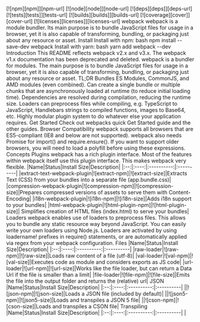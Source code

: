 [![npm][npm]][npm-url] [![node][node]][node-url] [![deps][deps]][deps-url] [![tests][tests]][tests-url] [![builds][builds]][builds-url] [![coverage][cover]][cover-url] [![licenses][licenses]][licenses-url] webpack webpack is a module bundler. Its main purpose is to bundle JavaScript files for usage in a browser, yet it is also capable of transforming, bundling, or packaging just about any resource or asset. Install Install with npm: bash npm install --save-dev webpack Install with yarn: bash yarn add webpack --dev Introduction This README reflects webpack v2.x and v3.x. The webpack v1.x documentation has been deprecated and deleted. webpack is a bundler for modules. The main purpose is to bundle JavaScript files for usage in a browser, yet it is also capable of transforming, bundling, or packaging just about any resource or asset. TL;DR Bundles ES Modules, CommonJS, and AMD modules (even combined). Can create a single bundle or multiple chunks that are asynchronously loaded at runtime (to reduce initial loading time). Dependencies are resolved during compilation, reducing the runtime size. Loaders can preprocess files while compiling, e.g. TypeScript to JavaScript, Handlebars strings to compiled functions, images to Base64, etc. Highly modular plugin system to do whatever else your application requires. Get Started Check out webpacks quick Get Started guide and the other guides. Browser Compatibility webpack supports all browsers that are ES5-compliant (IE8 and below are not supported). webpack also needs Promise for import() and require.ensure(). If you want to support older browsers, you will need to load a polyfill before using these expressions. Concepts Plugins webpack has a rich plugin interface. Most of the features within webpack itself use this plugin interface. This makes webpack very flexible. |Name|Status|Install Size|Description| |:--:|:----:|:----------:|:----------| |extract-text-webpack-plugin|![extract-npm]|![extract-size]|Extracts Text (CSS) from your bundles into a separate file (app.bundle.css)| |compression-webpack-plugin|![compression-npm]|![compression-size]|Prepares compressed versions of assets to serve them with Content-Encoding| |i18n-webpack-plugin|![i18n-npm]|![i18n-size]|Adds i18n support to your bundles| |html-webpack-plugin|![html-plugin-npm]|![html-plugin-size]| Simplifies creation of HTML files (index.html) to serve your bundles| Loaders webpack enables use of loaders to preprocess files. This allows you to bundle any static resource way beyond JavaScript. You can easily write your own loaders using Node.js. Loaders are activated by using loadername! prefixes in require() statements, or are automatically applied via regex from your webpack configuration. Files |Name|Status|Install Size|Description| |:--:|:----:|:----------:|:----------| |raw-loader|![raw-npm]|![raw-size]|Loads raw content of a file (utf-8)| |val-loader|![val-npm]|![val-size]|Executes code as module and considers exports as JS code| |url-loader|![url-npm]|![url-size]|Works like the file loader, but can return a Data Url if the file is smaller than a limit| |file-loader|![file-npm]|![file-size]|Emits the file into the output folder and returns the (relative) url| JSON |Name|Status|Install Size|Description| |:--:|:----:|:----------:|:----------| ||![json-npm]|![json-size]|Loads a JSON file (included by default)| ||![json5-npm]|![json5-size]|Loads and transpiles a JSON 5 file| ||![cson-npm]|![cson-size]|Loads and transpiles a CSON file| Transpiling |Name|Status|Install Size|Description| |:--:|:----:|:----------:|:----------| |<script>|![script-npm]|![script-size]|Executes a JavaScript file once in global context (like in script tag), require()s are not parsed| ||![babel-npm]|![babel-size]|Loads ES2015+ code and transpiles to ES5 using Babel| ||![traceur-npm]|![traceur-size]|Loads ES2015+ code and transpiles to ES5 using Traceur| ||![type-npm]|![type-size]|Loads TypeScript like JavaScript| |awesome-typescript-loader|![awesome-typescript-npm]|![awesome-typescript-size]|Awesome TypeScript loader for webpack| ||![coffee-npm]|![coffee-size]|Loads CoffeeScript like JavaScript| Templating |Name|Status|Install Size|Description| |:--:|:----:|:----------:|:----------| ||![html-npm]|![html-size]|Exports HTML as string, requires references to static resources| ||![pug-npm]|![pug-size]|Loads Pug templates and returns a function| ||![jade-npm]|![jade-size]|Loads Jade templates and returns a function| ||![md-npm]|![md-size]|Compiles Markdown to HTML| ||![posthtml-npm]|![posthtml-size]|Loads and transforms a HTML file using PostHTML| ||![hbs-npm]|![hbs-size]| Compiles Handlebars to HTML| Styling |Name|Status|Install Size|Description| |:--:|:----:|:----------:|:----------| |<style>|![style-npm]|![style-size]|Add exports of a module as style to DOM| ||![css-npm]|![css-size]|Loads CSS file with resolved imports and returns CSS code| ||![less-npm]|![less-size]|Loads and compiles a LESS file| ||![sass-npm]|![sass-size]|Loads and compiles a SASS/SCSS file| ||![stylus-npm]|![stylus-size]|Loads and compiles a Stylus file| ||![postcss-npm]|![postcss-size]|Loads and transforms a CSS/SSS file using PostCSS| Linting & Testing |Name|Status|Install Size|Description| |:--:|:----:|:----------:|:----------| ||![mocha-npm]|![mocha-size]|Tests with mocha (Browser/NodeJS)| ||![eslint-npm]|![eslint-size]|PreLoader for linting code using ESLint| ||![jshint-npm]|![jshint-size]|PreLoader for linting code using JSHint| Frameworks |Name|Status|Install Size|Description| |:--:|:----:|:----------:|:----------| ||![vue-npm]|![vue-size]|Loads and compiles Vue Components| ||![polymer-npm]|![polymer-size]|Process HTML & CSS with preprocessor of choice and require() Web Components like first-class modules| ||![angular-npm]|![angular-size]| Loads and compiles Angular 2 Components| ||![riot-npm]|![riot-size]| Riot official webpack loader| Performance webpack uses async I/O and has multiple caching levels. This makes webpack fast and incredibly fast on incremental compilations. Module Formats webpack supports ES2015+, CommonJS and AMD modules out of the box. It performs clever static analysis on the AST of your code. It even has an evaluation engine to evaluate simple expressions. This allows you to support most existing libraries out of the box. Code Splitting webpack allows you to split your codebase into multiple chunks. Chunks are loaded asynchronously at runtime. This reduces the initial loading time. Optimizations webpack can do many optimizations to reduce the output size of your JavaScript by deduplicating frequently used modules, minifying, and giving you full control of what is loaded initially and what is loaded at runtime through code splitting. It can also make your code chunks cache friendly by using hashes. Contributing We want contributing to webpack to be fun, enjoyable, and educational for anyone, and everyone. We have a vibrant ecosystem that spans beyond this single repo. We welcome you to check out any of the repositories in our organization or webpack-contrib organization which houses all of our loaders and plugins. Contributions go far beyond pull requests and commits. Although we love giving you the opportunity to put your stamp on webpack, we also are thrilled to receive a variety of other contributions including: Documentation updates, enhancements, designs, or bugfixes Spelling or grammar fixes README.md corrections or redesigns Adding unit, or functional tests Triaging GitHub issues -- especially determining whether an issue still persists or is reproducible. Searching #webpack on twitter and helping someone else who needs help Teaching others how to contribute to one of the many webpacks repos! Blogging, speaking about, or creating tutorials about one of webpacks many features. Helping others in our webpack gitter channel. If you are worried or dont know where to start, you can always reach out to Sean Larkin (@TheLarkInn) on Twitter or simply submit an issue and a maintainer can help give you guidance! We have also started a series on our Medium Publication called The Contributors Guide to webpack. We welcome you to read it and post any questions or responses if you still need help. Looking to speak about webpack? Wed love to review your talk abstract/CFP! You can email it to webpack [at] opencollective [dot] com and we can give pointers or tips!!! Creating your own plugins and loaders If you create a loader or plugin, we would <3 for you to open source it, and put it on npm. We follow the x-loader, x-webpack-plugin naming convention. Support We consider webpack to be a low-level tool used not only individually but also layered beneath other awesome tools. Because of its flexibility, webpack isnt always the easiest entry-level solution, however we do believe it is the most powerful. That said, were always looking for ways improve and simplify the tool without compromising functionality. If you have any ideas on ways to accomplish this, were all ears! If youre just getting started, take a look at our new docs and concepts page. This has a high level overview that is great for beginners!! Looking for webpack 1 docs? Please check out the old wiki, but note that this deprecated version is no longer supported. If you want to discuss something or just need help, here is our Gitter room where there are always individuals looking to help out! If you are still having difficulty, we would love for you to post a question to StackOverflow with the webpack tag. It is much easier to answer questions that include your webpack.config.js and relevant files! So if you can provide them, wed be extremely grateful (and more likely to help you find the answer!) If you are twitter savvy you can tweet #webpack with your question and someone should be able to reach out and help also. If you have discovered a 🐜 or have a feature suggestion, feel free to create an issue on Github. License Core Team Tobias Koppers Core Founder of webpack Johannes Ewald Loaders & Plugins Early adopter of webpack Sean T. Larkin Public Relations Founder of the core team Kees Kluskens Development Sponsor Sponsoring Most of the core team members, webpack contributors and contributors in the ecosystem do this open source work in their free time. If you use webpack for a serious task, and youd like us to invest more time on it, please donate. This project increases your income/productivity too. It makes development and applications faster and it reduces the required bandwidth. This is how we use the donations: Allow the core team to work on webpack Thank contributors if they invested a large amount of time in contributing Support projects in the ecosystem that are of great value for users Support projects that are voted most (work in progress) Infrastructure cost Fees for money handling Premium Partners Other Backers and Sponsors Before we started using OpenCollective, donations were made anonymously. Now that we have made the switch, we would like to acknowledge these sponsors (and the ones who continue to donate using OpenCollective). If weve missed someone, please send us a PR, and well add you to this list. [Google Angular Team](https://angular.io/), [Architects.io](http://architects.io/), Gold Sponsors Become a gold sponsor and get your logo on our README on Github with a link to your site. Silver Sponsors Become a silver sponsor and get your logo on our README on Github with a link to your site. Bronze Sponsors Become a bronze sponsor and get your logo on our README on Github with a link to your site. Backers Become a backer and get your image on our README on Github with a link to your site. Thanks to (In chronological order) @google for Google Web Toolkit (GWT), which aims to compile Java to JavaScript. It features a similar Code Splitting as webpack. @medikoo for modules-webmake, which is a similar project. webpack was born because I wanted Code Splitting for modules-webmake. Interestingly the Code Splitting issue is still open (thanks also to @Phoscur for the discussion). @substack for browserify, which is a similar project and source for many ideas. @jrburke for require.js, which is a similar project and source for many ideas. @defunctzombie for the browser-field spec, which makes modules available for node.js, browserify and webpack. Every early webpack user, which contributed to webpack by writing issues or PRs. You influenced the direction... @shama, @jhnns and @sokra for maintaining this project Everyone who has written a loader for webpack. You are the ecosystem... Everyone I forgot to mention here, but also influenced webpack.